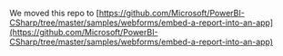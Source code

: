 We moved this repo to [https://github.com/Microsoft/PowerBI-CSharp/tree/master/samples/webforms/embed-a-report-into-an-app](https://github.com/Microsoft/PowerBI-CSharp/tree/master/samples/webforms/embed-a-report-into-an-app)
